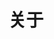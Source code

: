 <!--
 * @Author: lg
 * @Date: 2024-02-20 16:14:41
 * @LastEditors: lg
 * @LastEditTime: 2024-02-20 17:20:45
 * @Description: 
 * @FilePath: \lg-docs\docs\about\index.md
-->
# 关于